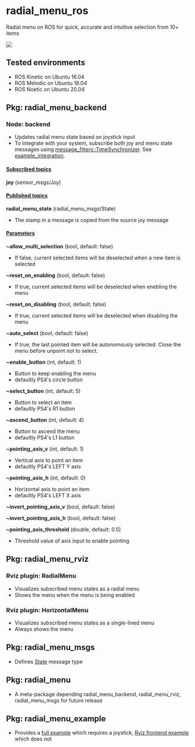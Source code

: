 # radial_menu_ros

Radial menu on ROS for quick, accurate and intuitive selection from 10+ items

![](https://raw.githubusercontent.com/yoshito-n-students/radial_menu_ros/images/images/screenshot_sub_menu_v0_1_0.png)

## Tested environments
* ROS Kinetic on Ubuntu 16.04
* ROS Melodic on Ubuntu 18.04
* ROS Noetic on Ubuntu 20.04

## Pkg: radial_menu_backend
### Node: backend
* Updates radial menu state based on joystick input
* To integrate with your system, subscribe both joy and menu state messages using [message_filters::TimeSynchronizer](http://wiki.ros.org/message_filters#Time_Synchronizer). See [example_integration](radial_menu_example/src/example_integration.cpp).

#### <u>Subscribed topics</u>
**joy** (sensor_msgs/Joy)

#### <u>Published topics</u>
**radial_menu_state** (radial_menu_msgs/State)
* The stamp in a message is copied from the source joy message

#### <u>Parameters</u>
**~allow_multi_selection** (bool, default: false)
* If false, current selected items will be deselected when a new item is selected

**~reset_on_enabling** (bool, default: false)
* If true, current selected items will be deselected when enebling the menu

**~reset_on_disabling** (bool, default: false)
* If true, current selected items will be deselected when disabling the menu

**~auto_select** (bool, default: false)
* If true, the last pointed item will be autonomously selected. Close the menu before unpoint not to select.

**~enable_button** (int, default: 1)
* Button to keep enabling the menu
* defaultly PS4's circle button

**~select_button** (int, default: 5)
* Button to select an item
* defaultly PS4's R1 button

**~ascend_button** (int, default: 4)
* Button to ascend the menu
* defaultly PS4's L1 button

**~pointing_axis_v** (int, default: 1)
* Vertical axis to point an item
* defaultly PS4's LEFT Y axis

**~pointing_axis_h** (int, default: 0)
* Horizontal axis to point an item
* defaultly PS4's LEFT X axis

**~invert_pointing_axis_v** (bool, default: false)

**~invert_pointing_axis_h** (bool, default: false)

**~pointing_axis_threshold** (double, default: 0.5)
* Threshold value of axis input to enable pointing

## Pkg: radial_menu_rviz
### Rviz plugin: RadialMenu
* Visualizes subscribed menu states as a radial menu
* Shows the menu when the menu is being enabled

### Rviz plugin: HorizontalMenu
* Visualizes subscribed menu states as a single-lined menu 
* Always shows the menu

## Pkg: radial_menu_msgs
* Defines [State](radial_menu_msgs/msg/State.msg) message type

## Pkg: radial_menu
* A meta-package depending radial_menu_backend, radial_menu_rviz, radial_menu_msgs for future release

## Pkg: radial_menu_example
* Provides a [full example](radial_menu_example/launch/example_full.launch) which requires a joystick, [Rviz frontend example](radial_menu_example/launch/example_rviz.launch) which does not